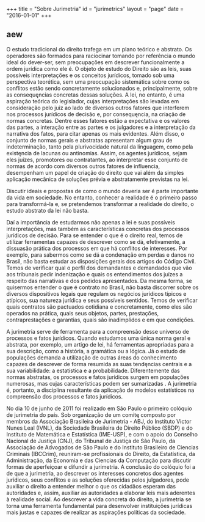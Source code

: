 +++
title = "Sobre Jurimetria"
id = "jurimetrics"
layout = "page" 
date = "2016-01-01"
+++

## aew

O estudo tradicional do direito trafega em um plano teórico e abstrato. Os operadores são formados para raciocinar tomando por referência o mundo ideal do dever-ser, sem preocupaçőes em descrever funcionalmente a ordem jurídica como ele é. O objeto de estudo do Direito são as leis, suas possíveis interpretaçőes e os conceitos jurídicos, tomado sob uma perspectiva teorética, sem uma preocupação sistemática sobre como os conflitos estão sendo concretamente solucionados e, principalmente, sobre as consequęncias concretas dessas soluções. A lei, no entanto, é uma aspiração teórica do legislador, cujas interpretações são levadas em consideração pelo juiz ao lado de diversos outros fatores que interferem nos processos jurídicos de decisão e, por consequęncia, na criação de normas concretas. Dentre esses fatores estão a expectativa e os valores das partes, a interação entre as partes e os julgadores e a interpretação da narrativa dos fatos, para citar apenas os mais evidentes. Além disso, o conjunto de normas gerais e abstratas apresentam algum grau de indeterminação, tanto pela plurivocidade natural da linguagem, como pela existęncia de lacunas ou antinomias. Assim, os agentes jurídicos, sejam eles juízes, promotores ou contratantes, ao interpretar esse conjunto de normas de acordo com diversos outros fatores de influencia, desempenham um papel de criação do direito que vai além da simples aplicação mecânica de soluçőes prévia e abstratamente previstas na lei.

Discutir ideais e propostas de como o mundo deveria ser é parte importante da vida em sociedade. No entanto, conhecer a realidade é o primeiro passo para transformá-la e, se pretendemos transformar a realidade do direito, o estudo abstrato da lei não basta.

Daí a importância de estudarmos não apenas a lei e suas possíveis interpretaçőes, mas também as características concretas dos processos jurídicos de decisão. Para se entender o que é o direito real, temos de utilizar ferramentas capazes de descrever como se dá, efetivamente, a dissuasão prática dos processos em que há conflitos de interesses. Por exemplo, para sabermos como se dá a condenação em perdas e danos no Brasil, não basta estudar as disposiçőes gerais dos artigos do Código Civil. Temos de verificar qual o perfil dos demandantes e demandados que vão aos tribunais pedir indenização e quais os entendimentos dos juízes a respeito das narrativas e dos pedidos apresentados. Da mesma forma, se quisermos entender o que é contrato no Brasil, não basta discorrer sobre os diversos dispositivos legais que regulam os negócios jurídicos típicos e atípicos, sua natureza jurídica e seus possíveis sentidos. Temos de verificar quais contratos são pactuados cotidiana e concretamente, como eles são operados na prática, quais seus objetos, partes, prestaçőes, contraprestaçőes e garantias, quais são inadimplidos e em que condiçőes.

A jurimetria serve de ferramenta para a compreensão desse universo de processos e fatos jurídicos. Quando estudamos uma única norma geral e abstrata, por exemplo, um artigo de lei, há ferramentas apropriadas para a sua descrição, como a história, a gramática ou a lógica. Já o estudo de populaçőes demanda a utilização de outras áreas do conhecimento capazes de descrever de forma resumida as suas tendęncias centrais e a sua variabilidade: a estatística e a probabilidade. Diferentemente das normas abstratas, os processos e fatos jurídicos surgem em populaçőes numerosas, mas cujas características podem ser sumarizadas . A jurimetria é, portanto, a disciplina resultante da aplicação de modelos estatísticos na compreensão dos processos e fatos jurídicos.

No dia 10 de junho de 2011 foi realizado em São Paulo o primeiro colóquio de jurimetria do país. Sob organização de um comitę composto por membros da Associação Brasileira de Jurimetria - ABJ, do Instituto Victor Nunes Leal (IVNL), da Sociedade Brasileira de Direito Público (SBDP) e do Instituto de Matemática e Estatística (IME-USP), e com o apoio do Conselho Nacional de Justiça (CNJ), do Tribunal de Justiça de São Paulo, da Associação de Advogados de São Paulo e do Instituto Brasileiro de Ciencias Criminais (IBCCrim), reuniram-se profissionais do Direito, da Estatística, da Administração, da Economia e das Ciencias da Computação para discutir formas de aperfeiçoar e difundir a jurimetria. A conclusão do colóquio foi a de que a jurimetria, ao descrever os interesses concretos dos agentes jurídicos, seus conflitos e as soluçőes oferecidas pelos julgadores, pode auxiliar o direito a entender melhor o que os cidadãos esperam das autoridades e, assim, auxiliar as autoridades a elaborar leis mais aderentes à realidade social. Ao descrever a vida concreta do direito, a jurimetria se torna uma ferramenta fundamental para desenvolver instituiçőes jurídicas mais justas e capazes de realizar as aspiraçőes políticas da sociedade.